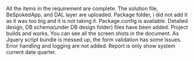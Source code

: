 All the items in the requirement are complete.
The solution file, BeSpokedApp, and DAL layer are uploaded. 
Package folder, i did not add it as it was too big and it is not taking it. Package.config is available.
Detailed design, DB schema(under DB design folder) files have been added.
Project builds and works. You can see all the screen shots in the document.
As Jquery script bundle is messed up, the form validation has some issues.
Error handling and logging are not added.
Report is only show system current date quarter.
